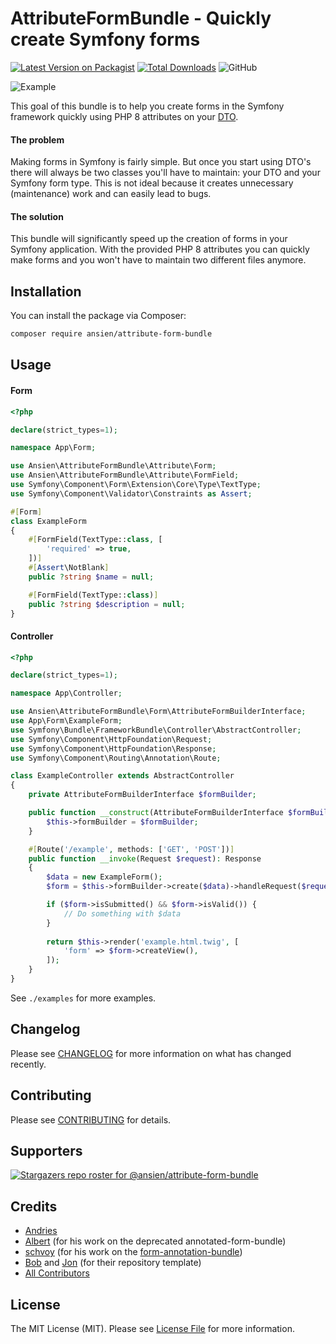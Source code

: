 # AttributeFormBundle - Quickly create Symfony forms

[comment]: <> (![GitHub Workflow Status &#40;branch&#41;]&#40;https://img.shields.io/github/workflow/status/ansien/attribute-form-bundle/Tests/master?label=Tests&logo=Tests&#41;)
[![Latest Version on Packagist](https://img.shields.io/packagist/v/ansien/attribute-form-bundle.svg)](https://packagist.org/packages/ansien/attribute-form-bundle)
[![Total Downloads](https://img.shields.io/packagist/dt/ansien/attribute-form-bundle.svg)](https://packagist.org/packages/ansien/attribute-form-bundle)
![GitHub](https://img.shields.io/github/license/ansien/attribute-form-bundle)

![Example](https://raw.githubusercontent.com/ansien/attribute-form-bundle/master/.github/readme_example.png)

This goal of this bundle is to help you create forms in the Symfony framework quickly using PHP 8 attributes on your [DTO](https://blog.martinhujer.cz/symfony-forms-with-request-objects/).

#### The problem
Making forms in Symfony is fairly simple. But once you start using DTO's there will always be two classes you'll have to maintain: 
your DTO and your Symfony form type. This is not ideal because it creates unnecessary (maintenance) work and can easily lead to bugs.

#### The solution
This bundle will significantly speed up the creation of forms in your Symfony application. With the provided PHP 8 
attributes you can quickly make forms and you won't have to maintain two different files anymore.

## Installation
You can install the package via Composer:

```bash
composer require ansien/attribute-form-bundle
```

## Usage

#### Form
```php
<?php

declare(strict_types=1);

namespace App\Form;

use Ansien\AttributeFormBundle\Attribute\Form;
use Ansien\AttributeFormBundle\Attribute\FormField;
use Symfony\Component\Form\Extension\Core\Type\TextType;
use Symfony\Component\Validator\Constraints as Assert;

#[Form]
class ExampleForm
{
    #[FormField(TextType::class, [
        'required' => true,
    ])]
    #[Assert\NotBlank]
    public ?string $name = null;

    #[FormField(TextType::class)]
    public ?string $description = null;
}
```

#### Controller

```php
<?php

declare(strict_types=1);

namespace App\Controller;

use Ansien\AttributeFormBundle\Form\AttributeFormBuilderInterface;
use App\Form\ExampleForm;
use Symfony\Bundle\FrameworkBundle\Controller\AbstractController;
use Symfony\Component\HttpFoundation\Request;
use Symfony\Component\HttpFoundation\Response;
use Symfony\Component\Routing\Annotation\Route;

class ExampleController extends AbstractController
{
    private AttributeFormBuilderInterface $formBuilder;

    public function __construct(AttributeFormBuilderInterface $formBuilder) {
        $this->formBuilder = $formBuilder;
    }

    #[Route('/example', methods: ['GET', 'POST'])]
    public function __invoke(Request $request): Response
    {
        $data = new ExampleForm();
        $form = $this->formBuilder->create($data)->handleRequest($request);

        if ($form->isSubmitted() && $form->isValid()) {
            // Do something with $data
        }
        
        return $this->render('example.html.twig', [
            'form' => $form->createView(),
        ]);
    }
}
```

See `./examples` for more examples.

## Changelog
Please see [CHANGELOG](CHANGELOG.md) for more information on what has changed recently.

## Contributing
Please see [CONTRIBUTING](.github/CONTRIBUTING.md) for details.

## Supporters
[![Stargazers repo roster for @ansien/attribute-form-bundle](https://reporoster.com/stars/ansien/attribute-form-bundle)](https://github.com/ansien/attribute-form-bundle/stargazers)

## Credits
- [Andries](https://github.com/ansien)
- [Albert](https://github.com/abbert) (for his work on the deprecated annotated-form-bundle)
- [schvoy](https://github.com/schvoy) (for his work on the [form-annotation-bundle](https://github.com/eightmarq/form-annotation-bundle))
- [Bob](https://github.com/madebybob) and [Jon](https://github.com/jonmldr) (for their repository template)
- [All Contributors](../../contributors)

## License

The MIT License (MIT). Please see [License File](LICENSE.md) for more information.
